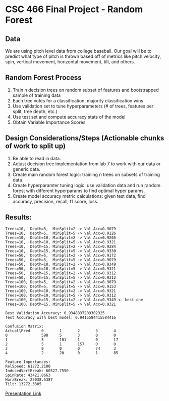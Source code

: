 # CSC 466 Final Project - Random Forest 

## Data

We are using pitch level data from college baseball. Our goal will be to predict what type of pitch is thrown based off of metrics like pitch velocity, spin, vertical movement, horizontal movement, tilt, and others.

## Random Forest Process

1. Train n decision trees on random subset of features and bootstrapped sample of training data
2. Each tree votes for a classification, majority classification wins
3. Use validation set to tune hyperparameters (# of trees, features per split, tree depth, etc.)
4. Use test set and compute accuracy stats of the model
5. Obtain Variable Importance Scores 

## Design Considerations/Steps (Actionable chunks of work to split up)

1. Be able to read in data.
2. Adjust decision tree implementation from lab 7 to work with our data or generic data. 
3. Create main random forest logic: training n trees on subsets of training data
4. Create hyperparamter tuning logic: use validation data and run random forest with different hyperparams to find optimal hyper params.
5. Create model accuracy metric calculations: given test data, find accuracy, precision, recall, f1 score, loss.

## Results:
```
Trees=10,  Depth=5,  MinSplit=2 -> Val Acc=0.9079
Trees=10,  Depth=5,  MinSplit=5 -> Val Acc=0.9126
Trees=10,  Depth=10, MinSplit=2 -> Val Acc=0.9265
Trees=10,  Depth=10, MinSplit=5 -> Val Acc=0.9321
Trees=10,  Depth=15, MinSplit=2 -> Val Acc=0.9284
Trees=10,  Depth=15, MinSplit=5 -> Val Acc=0.9330
Trees=50,  Depth=5,  MinSplit=2 -> Val Acc=0.9172
Trees=50,  Depth=5,  MinSplit=5 -> Val Acc=0.9079
Trees=50,  Depth=10, MinSplit=2 -> Val Acc=0.9349
Trees=50,  Depth=10, MinSplit=5 -> Val Acc=0.9321
Trees=50,  Depth=15, MinSplit=2 -> Val Acc=0.9312
Trees=50,  Depth=15, MinSplit=5 -> Val Acc=0.9312
Trees=100, Depth=5,  MinSplit=2 -> Val Acc=0.9079
Trees=100, Depth=5,  MinSplit=5 -> Val Acc=0.9153
Trees=100, Depth=10, MinSplit=2 -> Val Acc=0.9321
Trees=100, Depth=10, MinSplit=5 -> Val Acc=0.9312
Trees=100, Depth=15, MinSplit=2 -> Val Acc=0.9349 <- best one 
Trees=100, Depth=15, MinSplit=5 -> Val Acc=0.9321

Best Validation Accuracy: 0.9348837209302325
Test Accuracy with best model: 0.9415584415584416

Confusion Matrix:
Actual\Pred     0       1       2       3       4
0               598     5       3       0       0
1               5       101     1       0       17
2               5       1       157     0       0
3               0       0       0       74      3
4               2       20      0       1       85

Feature Importances:
RelSpeed: 61272.2100
InducedVertBreak: 60527.7550
SpinRate: 43421.8663
HorzBreak: 25038.5387
Tilt: 13272.3305
```
[Presentation Link](https://docs.google.com/presentation/d/1fxwKDUhdskaGK_Ps5NRBn4vG36XBWrHJeXcMbonDqP8/edit?usp=sharing)
